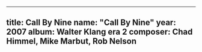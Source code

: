 
---
title: Call By Nine
name: "Call By Nine"
year:  2007
album: Walter Klang era 2
composer: Chad Himmel, Mike Marbut, Rob Nelson
---
